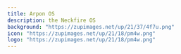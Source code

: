 ```yaml
---
title: Arpon OS
description: the Neckfire OS
background: "https://zupimages.net/up/21/37/4f7u.png"
icon: "https://zupimages.net/up/21/18/pm4w.png"
logo: "https://zupimages.net/up/21/18/pm4w.png"
---
```


